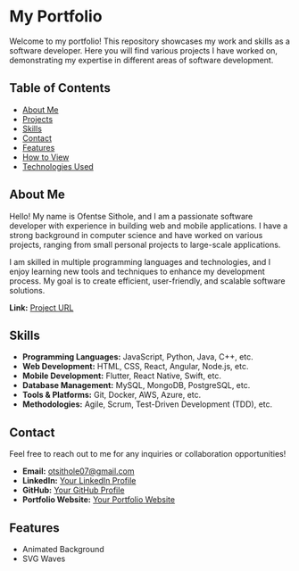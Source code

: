 # My Portfolio

Welcome to my portfolio! This repository showcases my work and skills as a software developer. Here you will find various projects I have worked on, demonstrating my expertise in different areas of software development.

## Table of Contents

- [About Me](#about-me)
- [Projects](#projects)
- [Skills](#skills)
- [Contact](#contact)
- [Features](#features)
- [How to View](#how-to-view)
- [Technologies Used](#technologies-used)

## About Me

Hello! My name is Ofentse Sithole, and I am a passionate software developer with experience in building web and mobile applications. I have a strong background in computer science and have worked on various projects, ranging from small personal projects to large-scale applications.

I am skilled in multiple programming languages and technologies, and I enjoy learning new tools and techniques to enhance my development process. My goal is to create efficient, user-friendly, and scalable software solutions.


**Link:** [Project URL](http://example.com)

## Skills

- **Programming Languages:** JavaScript, Python, Java, C++, etc.
- **Web Development:** HTML, CSS, React, Angular, Node.js, etc.
- **Mobile Development:** Flutter, React Native, Swift, etc.
- **Database Management:** MySQL, MongoDB, PostgreSQL, etc.
- **Tools & Platforms:** Git, Docker, AWS, Azure, etc.
- **Methodologies:** Agile, Scrum, Test-Driven Development (TDD), etc.

## Contact

Feel free to reach out to me for any inquiries or collaboration opportunities!

- **Email:** otsithole07@gmail.com
- **LinkedIn:** [Your LinkedIn Profile](https://www.linkedin.com/in/yourprofile)
- **GitHub:** [Your GitHub Profile](https://github.com/yourprofile)
- **Portfolio Website:** [Your Portfolio Website](http://example.com)

## Features
- Animated Background
- SVG Waves
